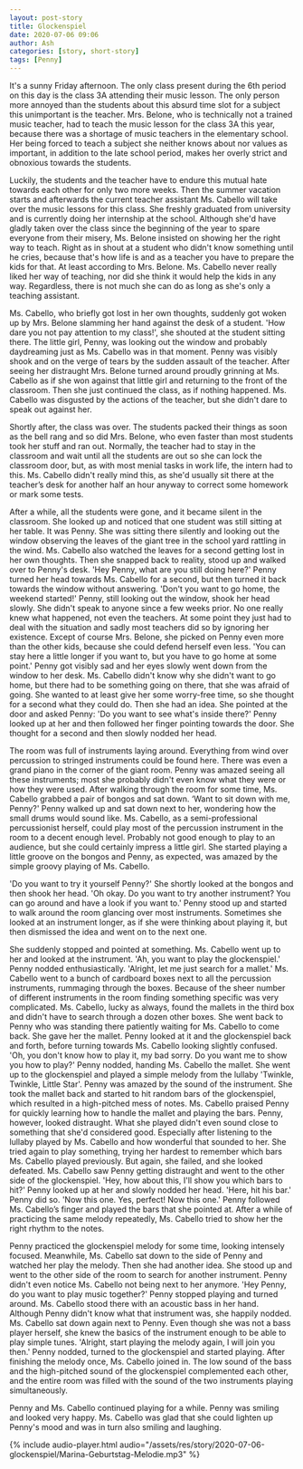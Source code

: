 ```yaml
---
layout: post-story
title: Glockenspiel
date: 2020-07-06 09:06
author: Ash
categories: [story, short-story]
tags: [Penny]
---
```


It's a sunny Friday afternoon. The only class present during the 6th period on this day is the class 3A attending their music lesson. The only person more annoyed than the students about this absurd time slot for a subject this unimportant is the teacher. Mrs. Belone, who is technically not a trained music teacher, had to teach the music lesson for the class 3A this year, because there was a shortage of music teachers in the elementary school. Her being forced to teach a subject she neither knows about nor values as important, in addition to the late school period, makes her overly strict and obnoxious towards the students.

Luckily, the students and the teacher have to endure this mutual hate towards each other for only two more weeks. Then the summer vacation starts and afterwards the current teacher assistant Ms. Cabello will take over the music lessons for this class. She freshly graduated from university and is currently doing her internship at the school. Although she'd have gladly taken over the class since the beginning of the year to spare everyone from their misery, Ms. Belone insisted on showing her the right way to teach. Right as in shout at a student who didn't know something until he cries, because that's how life is and as a teacher you have to prepare the kids for that. At least according to Mrs. Belone. Ms. Cabello never really liked her way of teaching, nor did she think it would help the kids in any way. Regardless, there is not much she can do as long as she's only a teaching assistant.

Ms. Cabello, who briefly got lost in her own thoughts, suddenly got woken up by Mrs. Belone slamming her hand against the desk of a student. 'How dare you not pay attention to my class!', she shouted at the student sitting there. The little girl, Penny, was looking out the window and probably daydreaming just as Ms. Cabello was in that moment. Penny was visibly shook and on the verge of tears by the sudden assault of the teacher. After seeing her distraught Mrs. Belone turned around proudly grinning at Ms. Cabello as if she won against that little girl and returning to the front of the classroom. Then she just continued the class, as if nothing happened. Ms. Cabello was disgusted by the actions of the teacher, but she didn't dare to speak out against her.

Shortly after, the class was over. The students packed their things as soon as the bell rang and so did Mrs. Belone, who even faster than most students took her stuff and ran out. Normally, the teacher had to stay in the classroom and wait until all the students are out so she can lock the classroom door, but, as with most menial tasks in work life, the intern had to this. Ms. Cabello didn't really mind this, as she'd usually sit there at the teacher’s desk for another half an hour anyway to correct some homework or mark some tests.

After a while, all the students were gone, and it became silent in the classroom. She looked up and noticed that one student was still sitting at her table. It was Penny. She was sitting there silently and looking out the window observing the leaves of the giant tree in the school yard rattling in the wind. Ms. Cabello also watched the leaves for a second getting lost in her own thoughts. Then she snapped back to reality, stood up and walked over to Penny's desk. 'Hey Penny, what are you still doing here?' Penny turned her head towards Ms. Cabello for a second, but then turned it back towards the window without answering. 'Don't you want to go home, the weekend started!' Penny, still looking out the window, shook her head slowly. She didn't speak to anyone since a few weeks prior. No one really knew what happened, not even the teachers. At some point they just had to deal with the situation and sadly most teachers did so by ignoring her existence. Except of course Mrs. Belone, she picked on Penny even more than the other kids, because she could defend herself even less. 'You can stay here a little longer if you want to, but you have to go home at some point.' Penny got visibly sad and her eyes slowly went down from the window to her desk. Ms. Cabello didn't know why she didn't want to go home, but there had to be something going on there, that she was afraid of going. She wanted to at least give her some worry-free time, so she thought for a second what they could do. Then she had an idea. She pointed at the door and asked Penny: 'Do you want to see what's inside there?' Penny looked up at her and then followed her finger pointing towards the door. She thought for a second and then slowly nodded her head.

The room was full of instruments laying around. Everything from wind over percussion to stringed instruments could be found here. There was even a grand piano in the corner of the giant room. Penny was amazed seeing all these instruments; most she probably didn't even know what they were or how they were used. After walking through the room for some time, Ms. Cabello grabbed a pair of bongos and sat down. ‘Want to sit down with me, Penny?' Penny walked up and sat down next to her, wondering how the small drums would sound like. Ms. Cabello, as a semi-professional percussionist herself, could play most of the percussion instrument in the room to a decent enough level. Probably not good enough to play to an audience, but she could certainly impress a little girl. She started playing a little groove on the bongos and Penny, as expected, was amazed by the simple groovy playing of Ms. Cabello.

'Do you want to try it yourself Penny?' She shortly looked at the bongos and then shook her head. 'Oh okay. Do you want to try another instrument? You can go around and have a look if you want to.' Penny stood up and started to walk around the room glancing over most instruments. Sometimes she looked at an instrument longer, as if she were thinking about playing it, but then dismissed the idea and went on to the next one.

She suddenly stopped and pointed at something. Ms. Cabello went up to her and looked at the instrument. 'Ah, you want to play the glockenspiel.' Penny nodded enthusiastically. 'Alright, let me just search for a mallet.' Ms. Cabello went to a bunch of cardboard boxes next to all the percussion instruments, rummaging through the boxes. Because of the sheer number of different instruments in the room finding something specific was very complicated. Ms. Cabello, lucky as always, found the mallets in the third box and didn't have to search through a dozen other boxes. She went back to Penny who was standing there patiently waiting for Ms. Cabello to come back. She gave her the mallet. Penny looked at it and the glockenspiel back and forth, before turning towards Ms. Cabello looking slightly confused. 'Oh, you don't know how to play it, my bad sorry. Do you want me to show you how to play?' Penny nodded, handing Ms. Cabello the mallet. She went up to the glockenspiel and played a simple melody from the lullaby 'Twinkle, Twinkle, Little Star'. Penny was amazed by the sound of the instrument. She took the mallet back and started to hit random bars of the glockenspiel, which resulted in a high-pitched mess of notes. Ms. Cabello praised Penny for quickly learning how to handle the mallet and playing the bars. Penny, however, looked distraught. What she played didn't even sound close to something that she'd considered good. Especially after listening to the lullaby played by Ms. Cabello and how wonderful that sounded to her. She tried again to play something, trying her hardest to remember which bars Ms. Cabello played previously. But again, she failed, and she looked defeated. Ms. Cabello saw Penny getting distraught and went to the other side of the glockenspiel. 'Hey, how about this, I'll show you which bars to hit?' Penny looked up at her and slowly nodded her head. 'Here, hit his bar.' Penny did so. 'Now this one. Yes, perfect! Now this one.' Penny followed Ms. Cabello’s finger and played the bars that she pointed at. After a while of practicing the same melody repeatedly, Ms. Cabello tried to show her the right rhythm to the notes.

Penny practiced the glockenspiel melody for some time, looking intensely focused. Meanwhile, Ms. Cabello sat down to the side of Penny and watched her play the melody. Then she had another idea. She stood up and went to the other side of the room to search for another instrument. Penny didn't even notice Ms. Cabello not being next to her anymore. 'Hey Penny, do you want to play music together?' Penny stopped playing and turned around. Ms. Cabello stood there with an acoustic bass in her hand. Although Penny didn't know what that instrument was, she happily nodded. Ms. Cabello sat down again next to Penny. Even though she was not a bass player herself, she knew the basics of the instrument enough to be able to play simple tunes. 'Alright, start playing the melody again, I will join you then.' Penny nodded, turned to the glockenspiel and started playing. After finishing the melody once, Ms. Cabello joined in. The low sound of the bass and the high-pitched sound of the glockenspiel complemented each other, and the entire room was filled with the sound of the two instruments playing simultaneously.

Penny and Ms. Cabello continued playing for a while. Penny was smiling and looked very happy. Ms. Cabello was glad that she could lighten up Penny's mood and was in turn also smiling and laughing.

{% include audio-player.html audio="/assets/res/story/2020-07-06-glockenspiel/Marina-Geburtstag-Melodie.mp3" %}
